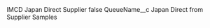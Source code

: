 <?xml version="1.0" encoding="UTF-8"?>
<CustomMetadata xmlns="http://soap.sforce.com/2006/04/metadata" xmlns:xsi="http://www.w3.org/2001/XMLSchema-instance" xmlns:xsd="http://www.w3.org/2001/XMLSchema">
    <label>IMCD Japan Direct Supplier</label>
    <protected>false</protected>
    <values>
        <field>QueueName__c</field>
        <value xsi:type="xsd:string">Japan Direct from Supplier Samples</value>
    </values>
</CustomMetadata>
